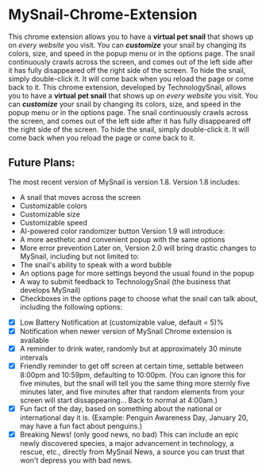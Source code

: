 # MySnail-Chrome-Extension
This chrome extension allows you to have a **virtual pet snail** that shows up on _every website_ you visit.  You can **_customize_** your snail by changing its colors, size, and speed in the popup menu or in the options page.  The snail continuously crawls across the screen, and comes out of the left side after it has fully disappeared off the right side of the screen.  To hide the snail, simply double-click it.  It will come back when you reload the page or come back to it.
This chrome extension, developed by TechnologySnail, allows you to have a **virtual pet snail** that shows up on _every website_ you visit.  You can **_customize_** your snail by changing its colors, size, and speed in the popup menu or in the options page.  The snail continuously crawls across the screen, and comes out of the left side after it has fully disappeared off the right side of the screen.  To hide the snail, simply double-click it.  It will come back when you reload the page or come back to it.

## Future Plans:
The most recent version of MySnail is version 1.8.  Version 1.8 includes:
 - A snail that moves across the screen
 - Customizable colors
 - Customizable size
 - Customizable speed
 - AI-powered color randomizer button
Version 1.9 will introduce:
 - A more aesthetic and convenient popup with the same options
 - More error prevention
Later on, Version 2.0 will bring drastic changes to MySnail, including but not limited to:
 - The snail's ability to speak with a word bubble
 - An options page for more settings beyond the usual found in the popup
 - A way to submit feedback to TechnologySnail (the business that develops MySnail)
 - Checkboxes in the options page to choose what the snail can talk about, including the following options:
  - [x] Low Battery Notification at (customizable value, default = 5)%
  - [x] Notification when newer version of MySnail Chrome extension is available
  - [x] A reminder to drink water, randomly but at approximately 30 minute intervals
  - [x] Friendly reminder to get off screen at certain time, settable between 8:00pm and 10:59pm, defaulting to 10:00pm.  (You can ignore this for five minutes, but the snail will tell you the same thing more sternly five minutes later, and five minutes after that random elements from your screen will start dissappearing... Back to normal at 4:00am.)
  - [x] Fun fact of the day, based on something about the national or international day it is. (Example: Penguin Awareness Day, January 20, may have a fun fact about penguins.)
  - [x] Breaking News! (only good news, no bad)  This can include an epic newly discovered species, a major advancement in technology, a rescue, etc., directly from MySnail News, a source you can trust that won't depress you with bad news.
